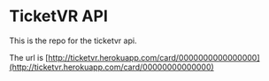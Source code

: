 TicketVR API
===========

This is the repo for the ticketvr api.

The url is [http://ticketvr.herokuapp.com/card/0000000000000000](http://ticketvr.herokuapp.com/card/00000000000000)
